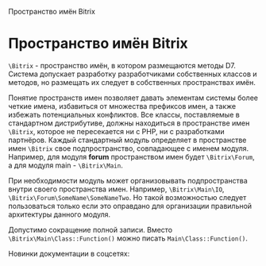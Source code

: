 Пространство имён Bitrix

Пространство имён Bitrix
========================

`\Bitrix` - пространство имён, в котором размещаются методы D7. Система допускает разработку разработчиками собственных классов и методов, но размещать их следует в собственных пространствах имён.

Понятие пространств имен позволяет давать элементам системы более четкие имена, избавиться от множества префиксов имен, а также избежать потенциальных конфликтов. Все классы, поставляемые в стандартном дистрибутиве, должны находиться в пространстве имен `\Bitrix`, которое не пересекается ни с PHP, ни с разработками партнёров. Каждый стандартный модуль определяет в пространстве имен `\Bitrix` свое подпространство, совпадающее с именем модуля. Например, для модуля **forum** пространством имен будет `\Bitrix\Forum`, а для модуля main - `\Bitrix\Main`.

При необходимости модуль может организовывать подпространства внутри своего пространства имен. Например, `\Bitrix\Main\IO`, `\Bitrix\Forum\SomeName\SomeNameTwo`. Но такой возможностью следует пользоваться только если это оправдано для организации правильной архитектуры данного модуля.

Допустимо сокращение полной записи. Вместо `\Bitrix\Main\Class::Function()` можно писать `Main\Class::Function()`.

Новинки документации в соцсетях: